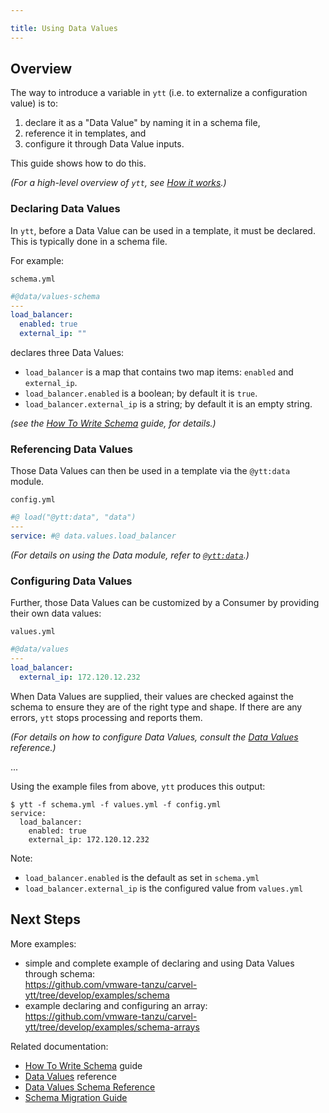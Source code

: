 ```yaml
---

title: Using Data Values
---
```


## Overview

The way to introduce a variable in `ytt` (i.e. to externalize a configuration value) is to:
1. declare it as a "Data Value" by naming it in a schema file,
2. reference it in templates, and
3. configure it through Data Value inputs.

This guide shows how to do this.

_(For a high-level overview of `ytt`, see [How it works](how-it-works.md).)_


### Declaring Data Values

In `ytt`, before a Data Value can be used in a template, it must be declared. This is typically done in a schema file.

For example:

`schema.yml`
```yaml
#@data/values-schema
---
load_balancer:
  enabled: true
  external_ip: ""
```

declares three Data Values:
- `load_balancer` is a map that contains two map items: `enabled` and `external_ip`.
- `load_balancer.enabled` is a boolean; by default it is `true`.
- `load_balancer.external_ip` is a string; by default it is an empty string.

  
_(see the [How To Write Schema](how-to-write-schema.md) guide, for details.)_


### Referencing Data Values

Those Data Values can then be used in a template via the `@ytt:data` module.

`config.yml`
```yaml
#@ load("@ytt:data", "data")
---
service: #@ data.values.load_balancer
```

_(For details on using the Data module, refer to [`@ytt:data`](lang-ref-ytt.md#data).)_

### Configuring Data Values

Further, those Data Values can be customized by a Consumer by providing their own data values:

`values.yml`
```yaml
#@data/values
---
load_balancer:
  external_ip: 172.120.12.232
```

When Data Values are supplied, their values are checked against the schema to ensure they are of the right type and shape. If there are any errors, `ytt` stops processing and reports them.

_(For details on how to configure Data Values, consult the [Data Values](ytt-data-values.md) reference.)_

...

Using the example files from above, `ytt` produces this output:

```console
$ ytt -f schema.yml -f values.yml -f config.yml
service:
  load_balancer:
    enabled: true
    external_ip: 172.120.12.232
```

Note:
- `load_balancer.enabled` is the default as set in `schema.yml`
- `load_balancer.external_ip` is the configured value from `values.yml`

## Next Steps

More examples:
- simple and complete example of declaring and using Data Values through schema: \
  https://github.com/vmware-tanzu/carvel-ytt/tree/develop/examples/schema
- example declaring and configuring an array: \
  https://github.com/vmware-tanzu/carvel-ytt/tree/develop/examples/schema-arrays

Related documentation:
- [How To Write Schema](how-to-write-schema.md) guide
- [Data Values](ytt-data-values.md) reference
- [Data Values Schema Reference](lang-ref-ytt-schema.md)
- [Schema Migration Guide](data-values-schema-migration-guide.md)
